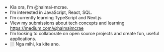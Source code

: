 -  Kia ora, I’m @halmai-mcrae.
-  I’m interested in JavaScript, React, SQL. 
-  I’m currently learning TypeScript and Next.js 
-  View my submissions about tech concepts and learning https://medium.com/@halmaimcrae
-  I’m looking to collaborate on open source projects and create fun, useful applications.
- 🏼 Nga mihi, ka kite ano. 
<!---
halmai-mcrae/halmai-mcrae is a ✨ special ✨ repository because its `README.md` (this file) appears on your GitHub profile.
You can click the Preview link to take a look at your changes.
--->
